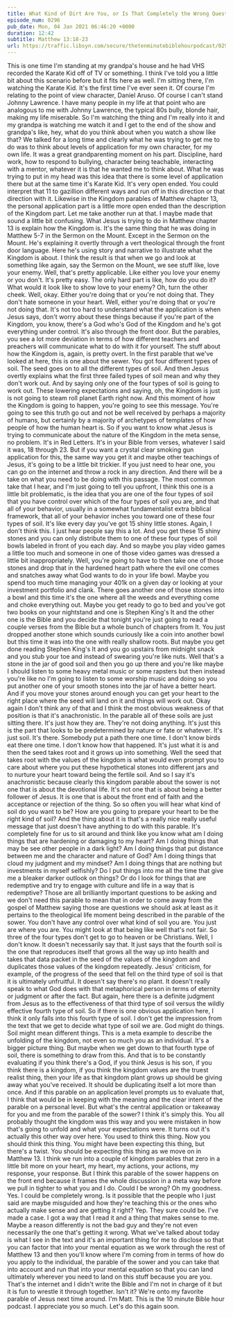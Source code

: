 ```yaml
---
title: What Kind of Dirt Are You, or Is That Completely the Wrong Question?
episode_num: 0296
pub_date: Mon, 04 Jan 2021 06:46:20 +0000
duration: 12:42
subtitle: Matthew 13:18-23
url: https://traffic.libsyn.com/secure/thetenminutebiblehourpodcast/0296_-_What_Kind_of_Dirt_Are_You_or_Is_That_Completely_the_Wrong_Question.mp3
---
```


 This is one time I'm standing at my grandpa's house and he had VHS recorded the Karate Kid off of TV or something. I think I've told you a little bit about this scenario before but it fits here as well. I'm sitting there, I'm watching the Karate Kid. It's the first time I've ever seen it. Of course I'm relating to the point of view character, Daniel Aruso. Of course I can't stand Johnny Lawrence. I have many people in my life at that point who are analogous to me with Johnny Lawrence, the typical 80s bully, blonde hair, making my life miserable. So I'm watching the thing and I'm really into it and my grandpa is watching me watch it and I get to the end of the show and grandpa's like, hey, what do you think about when you watch a show like that? We talked for a long time and clearly what he was trying to get me to do was to think about levels of application for my own character, for my own life. It was a great grandparenting moment on his part. Discipline, hard work, how to respond to bullying, character being teachable, interacting with a mentor, whatever it is that he wanted me to think about. What he was trying to put in my head was this idea that there is some level of application there but at the same time it's Karate Kid. It's very open ended. You could interpret that 11 to gazillion different ways and run off in this direction or that direction with it. Likewise in the Kingdom parables of Matthew chapter 13, the personal application part is a little more open ended than the description of the Kingdom part. Let me take another run at that. I maybe made that sound a little bit confusing. What Jesus is trying to do in Matthew chapter 13 is explain how the Kingdom is. It's the same thing that he was doing in Matthew 5-7 in the Sermon on the Mount. Except in the Sermon on the Mount. He's explaining it overtly through a vert theological through the front door language. Here he's using story and narrative to illustrate what the Kingdom is about. I think the result is that when we go and look at something like again, say the Sermon on the Mount, we see stuff like, love your enemy. Well, that's pretty applicable. Like either you love your enemy or you don't. It's pretty easy. The only hard part is like, how do you do it? What would it look like to show love to your enemy? Oh, turn the other cheek. Well, okay. Either you're doing that or you're not doing that. They don't hate someone in your heart. Well, either you're doing that or you're not doing that. It's not too hard to understand what the application is when Jesus says, don't worry about these things because if you're part of the Kingdom, you know, there's a God who's God of the Kingdom and he's got everything under control. It's also through the front door. But the parables, you see a lot more deviation in terms of how different teachers and preachers will communicate what to do with it for yourself. The stuff about how the Kingdom is, again, is pretty overt. In the first parable that we've looked at here, this is one about the sewer. You got four different types of soil. The seed goes on to all the different types of soil. And then Jesus overtly explains what the first three failed types of soil mean and why they don't work out. And by saying only one of the four types of soil is going to work out. These lowering expectations and saying, oh, the Kingdom is just is not going to steam roll planet Earth right now. And this moment of how the Kingdom is going to happen, you're going to see this message. You're going to see this truth go out and not be well received by perhaps a majority of humans, but certainly by a majority of archetypes of templates of how people of how the human heart is. So if you want to know what Jesus is trying to communicate about the nature of the Kingdom in the meta sense, no problem. It's in Red Letters. It's in your Bible from verses, whatever I said it was, 18 through 23. But if you want a crystal clear smoking gun application for this, the same way you get it and maybe other teachings of Jesus, it's going to be a little bit trickier. If you just need to hear one, you can go on the internet and throw a rock in any direction. And there will be a take on what you need to be doing with this passage. The most common take that I hear, and I'm just going to tell you upfront, I think this one is a little bit problematic, is the idea that you are one of the four types of soil that you have control over which of the four types of soil you are, and that all of your behavior, usually in a somewhat fundamentalist extra biblical framework, that all of your behavior inches you toward one of these four types of soil. It's like every day you've got 15 shiny little stones. Again, I don't think this. I just hear people say this a lot. And you get these 15 shiny stones and you can only distribute them to one of these four types of soil bowls labeled in front of you each day. And so maybe you play video games a little too much and someone in one of those video games was dressed a little bit inappropriately. Well, you're going to have to then take one of those stones and drop that in the hardened heart path where the evil one comes and snatches away what God wants to do in your life bowl. Maybe you spend too much time managing your 401k on a given day or looking at your investment portfolio and clank. There goes another one of those stones into a bowl and this time it's the one where all the weeds and everything come and choke everything out. Maybe you get ready to go to bed and you've got two books on your nightstand and one is Stephen King's It and the other one is the Bible and you decide that tonight you're just going to read a couple verses from the Bible but a whole bunch of chapters from It. You just dropped another stone which sounds curiously like a coin into another bowl but this time it was into the one with really shallow roots. But maybe you get done reading Stephen King's It and you go upstairs from midnight snack and you stub your toe and instead of swearing you're like nuts. Well that's a stone in the jar of good soil and then you go up there and you're like maybe I should listen to some heavy metal music or some rapsters but then instead you're like no I'm going to listen to some worship music and doing so you put another one of your smooth stones into the jar of have a better heart. And if you move your stones around enough you can get your heart to the right place where the seed will land on it and things will work out. Okay again I don't think any of that and I think the most obvious weakness of that position is that it's anachronistic. In the parable all of these soils are just sitting there. It's just how they are. They're not doing anything. It's just this is the part that looks to be predetermined by nature or fate or whatever. It's just soil. It's there. Somebody put a path there one time. I don't know birds eat there one time. I don't know how that happened. It's just what it is and then the seed takes root and it grows up into something. Well the seed that takes root with the values of the kingdom is what would even prompt you to care about where you put these hypothetical stones into different jars and to nurture your heart toward being the fertile soil. And so I say it's anachronistic because clearly this kingdom parable about the sower is not one that is about the devotional life. It's not one that is about being a better follower of Jesus. It is one that is about the front end of faith and the acceptance or rejection of the thing. So so often you will hear what kind of soil do you want to be? How are you going to prepare your heart to be the right kind of soil? And the thing about it is that's a really nice really useful message that just doesn't have anything to do with this parable. It's completely fine for us to sit around and think like you know what am I doing things that are hardening or damaging to my heart? Am I doing things that may be see other people in a dark light? Am I doing things that put distance between me and the character and nature of God? Am I doing things that cloud my judgment and my mindset? Am I doing things that are nothing but investments in myself selfishly? Do I put things into me all the time that give me a bleaker darker outlook on things? Or do I look for things that are redemptive and try to engage with culture and life in a way that is redemptive? Those are all brilliantly important questions to be asking and we don't need this parable to mean that in order to come away from the gospel of Matthew saying those are questions we should ask at least as it pertains to the theological life moment being described in the parable of the sower. You don't have any control over what kind of soil you are. You just are where you are. You might look at that being like well that's not fair. So three of the four types don't get to go to heaven or be Christians. Well, I don't know. It doesn't necessarily say that. It just says that the fourth soil is the one that reproduces itself that grows all the way up into health and takes that data packet in the seed of the values of the kingdom and duplicates those values of the kingdom repeatedly. Jesus' criticism, for example, of the progress of the seed that fell on the third type of soil is that it is ultimately unfruitful. It doesn't say there's no plant. It doesn't really speak to what God does with that metaphorical person in terms of eternity or judgment or after the fact. But again, here there is a definite judgment from Jesus as to the effectiveness of that third type of soil versus the wildly effective fourth type of soil. So if there is one obvious application here, I think it only falls into this fourth type of soil. I don't get the impression from the text that we get to decide what type of soil we are. God might do things. Soil might mean different things. This is a meta example to describe the unfolding of the kingdom, not even so much you as an individual. It's a bigger picture thing. But maybe when we get down to that fourth type of soil, there is something to draw from this. And that is to be constantly evaluating if you think there's a God, if you think Jesus is his son, if you think there is a kingdom, if you think the kingdom values are the truest realist thing, then your life as that kingdom plant grows up should be giving away what you've received. It should be duplicating itself a lot more than once. And if this parable on an application level prompts us to evaluate that, I think that would be in keeping with the meaning and the clear intent of the parable on a personal level. But what's the central application or takeaway for you and me from the parable of the sower? I think it's simply this. You all probably thought the kingdom was this way and you were mistaken in how that's going to unfold and what your expectations were. It turns out it's actually this other way over here. You used to think this thing. Now you should think this thing. You might have been expecting this thing, but there's a twist. You should be expecting this thing as we move on in Matthew 13. I think we run into a couple of kingdom parables that zero in a little bit more on your heart, my heart, my actions, your actions, my response, your response. But I think this parable of the sower happens on the front end because it frames the whole discussion in a meta way before we pull in tighter to what you and I do. Could I be wrong? Oh my goodness. Yes. I could be completely wrong. Is it possible that the people who I just said are maybe misguided and how they're teaching this or the ones who actually make sense and are getting it right? Yep. They sure could be. I've made a case. I got a way that I read it and a thing that makes sense to me. Maybe a reason differently is not the bad guy and they're not even necessarily the one that's getting it wrong. What we've talked about today is what I see in the text and it's an important thing for me to disclose so that you can factor that into your mental equation as we work through the rest of Matthew 13 and then you'll know where I'm coming from in terms of how do you apply to the individual, the parable of the sower and you can take that into account and run that into your mental equation so that you can land ultimately wherever you need to land on this stuff because you are you. That's the internet and I didn't write the Bible and I'm not in charge of it but it is fun to wrestle it through together. Isn't it? We're onto my favorite parable of Jesus next time around. I'm Matt. This is the 10 minute Bible hour podcast. I appreciate you so much. Let's do this again soon.